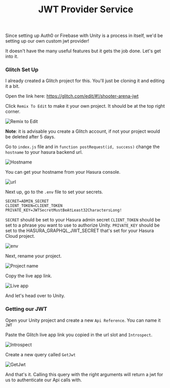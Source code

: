﻿---
title: "JWT Provider Service"
metaTitle: "JWT Provider Service | GraphQL Unity Hasura Tutorial"
metaDescription: "Creating a simple Glitch project to handle jwt provision"
---

Since setting up Auth0 or Firebase with Unity is a process in itself, we'd be setting up our own custom jwt provider!

It doesn't have the many useful features but it gets the job done. Let's get into it.

### Glitch Set Up

I already created a Glitch project for this. You'll just be cloning it and editing it a bit.

Open the link here:  https://glitch.com/edit/#!/shooter-arena-jwt

Click `Remix To Edit` to make it your own project. It should be at the top right corner.

![Remix to Edit](https://graphql-engine-cdn.hasura.io/learn-hasura/assets/graphql-unity/authentication/remix.jpg)

**Note**: it is advisable you create a Glitch account, if not your project would be deleted after 5 days.

Go to `index.js` file and in `function postRequest(id, success)` change the `hostname` to your hasura backend url.

![Hostname](https://graphql-engine-cdn.hasura.io/learn-hasura/assets/graphql-unity/authentication/url-change.jpg)

You can get your hostname from your Hasura console.

![url](https://graphql-engine-cdn.hasura.io/learn-hasura/assets/graphql-unity/authentication/url.jpg)

Next up, go to the `.env` file to set your secrets.

```text
SECRET=ADMIN_SECRET
CLIENT_TOKEN=CLIENT_TOKEN
PRIVATE_KEY=JWTSecretMustBeAtLeast32CharactersLong!
```

`SECRET` should be set to your Hasura admin secret
`CLIENT_TOKEN` should be set to a phrase you want to use to authorize Unity.
`PRIVATE_KEY` should be set to the HASURA_GRAPHQL_JWT_SECRET that's set for your Hasura Cloud project.

![env](https://graphql-engine-cdn.hasura.io/learn-hasura/assets/graphql-unity/authentication/env.jpg)

Next, rename your project.

![Project name](https://graphql-engine-cdn.hasura.io/learn-hasura/assets/graphql-unity/authentication/rename-glitch.jpg)

Copy the live app link.

![Live app](https://graphql-engine-cdn.hasura.io/learn-hasura/assets/graphql-unity/authentication/share-live-app.jpg)

And let's head over to Unity.

### Getting our JWT

Open your Unity project and create a new `Api Reference`. You can name it `JWT`

Paste the Glitch live app link you copied in the url slot and `Introspect`.

![Introspect](https://graphql-engine-cdn.hasura.io/learn-hasura/assets/graphql-unity/authentication/jwt-api-reference.jpg)

Create a new query called `GetJwt`

![GetJwt](https://graphql-engine-cdn.hasura.io/learn-hasura/assets/graphql-unity/authentication/get-jwt.jpg)

And that's it. Calling this query with the right arguments will return a jwt for us to authenticate our Api calls with.